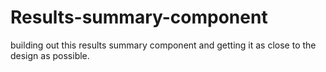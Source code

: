 # Results-summary-component
building out this results summary component and getting it as close to the design as possible.
